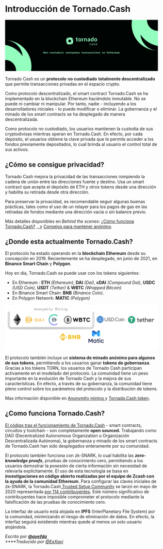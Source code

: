 # Introducción de Tornado.Cash



![](.gitbook/assets/image.png)

Tornado Cash es un **protocolo** **no custodiado** **totalmente descentralizado** que permite transacciones privadas en el espacio crypto.

Como protocolo descentralizado, el smart contract Tornado.Cash se ha implementado en la blockchain Ethereum haciéndolo inmutable. No se puede ni cambiar ni manipular. Por tanto, nadie - incluyendo a los desarrolladores iniciales - lo puede modificar o eliminar. La gobernanza y el minado de los smart contracts se ha desplegado de manera descentralizada.

Como protocolo no custodiado, los usuarios mantienen la custodia de sus cryptodivisas mientras operan en Tornado.Cash. En efecto, por cada depósito, el usuarios obtiene la clave privada que le permite acceder a los fondos previamente depositados, lo cual brinda al usuario el control total de sus activos.

## ¿Cómo se consigue privacidad?

Tornado Cash mejora la privacidad de las transacciones rompiendo la cadena de unión entre las direcciones fuente y destino. Usa un smart contract que acepta el depósito de ETH y otros tokens desde una dirección y habilita su retirada desde otra dirección.

Para preservar la privacidad, es recomendable seguir algunas buenas prácticas, tales como el uso de un relayer para los pagos de gas en las retiradas de fondos mediante una dirección vacía o sin balance previo.

Más detalles disponibles en _Behind the scenes:_ [¿Cómo funciona Tornado.Cash?](https://docs.tornado.cash/v/es/how-does-tornado.cash-work) __y [Consejos para mantener anónimo](https://docs.tornado.cash/v/es/tips-to-remain-anonymous).

## ¿Donde esta actualmente Tornado.Cash?

El protocolo ha estado operando en la **blockchain Ethereum** desde su concepción en 2019. Recientemente se ha desplegado, en junio de 2021, en **Binance Smart Chain** y **Polygon**.

Hoy en día, Tornado.Cash se puede usar con los tokens siguientes:

* En Ethereum : **ETH** _\(Ethereum\)_, **DAI** _\(Dai\)_, **cDAI** _\(Compound Dai\)_, **USDC** _\(USD Coin\)_, **USDT** _\(Tether\)_ & **WBTC** _\(Wrapped Bitcoin\)_
* En Binance Smart Chain: **BNB** _\(Binance Coin\)_.
* En Polygon Network: **MATIC** _\(Polygon\)_

![](.gitbook/assets/non-custodial-anonymous-transactions-on-ethereum-3-.png)

El protocolo también incluye un **sistema de minado anónimo para algunos de sus tokens**, permitiendo a los usuarios ganar **tokens de gobernanza**. Gracias a los tokens TORN, los usuarios de Tornado Cash participan activamente en el modelado del protocolo. La comunidad tiene un peso importante en la evolución de Tornado Cash y la mejora de sus características. En efecto, a través de su gobernanza, la comunidad tiene pleno control sobre los parámetros del protocolo y la distribución de tokens.

Mas información disponible en [Anonymity mining ](https://docs.tornado.cash/v/es/anonymity-mining)y [Tornado.Cash token](https://docs.tornado.cash/v/es/torn).

## ¿Como funciona Tornado.Cash?

[El código tras el funcionamiento de Tornado.Cash](https://github.com/tornadocash) - smart contracts, circuitos y toolchain - son completamente **open sourced.** Trabajando como DAO \(Decentralized Autonomous Organization u Organización Descentralizada Autónoma\), la gobernanza y minado de los smart contracts de Tornado.Cash han sido desplegados enteramente por su comunidad.

El protocolo también funciona con zk-SNARK, lo cual habilita las _**zero-knowledge proofs**_, pruebas de conocimiento cero, permitiendo a los usuarios demostrar la posesión de cierta información sin necesidad de relevarla explícitamente. El uso de esta tecnología se basa en **investigaciones en código abierto realizadas por el equipo de Zcash con la ayuda de la comunidad Ethereum**. Para configurar las claves iniciales de zk-SNARK, la Tornado.Cash[ Trusted Setup Community](https://tornado-cash.medium.com/tornado-cash-trusted-setup-ceremony-b846e1e00be1) se lanzó en mayo de 2020 representada [por 114 contribuyentes](https://tornado-cash.medium.com/the-biggest-trusted-setup-ceremony-in-the-world-3c6ab9c8fffa). Este número significativo de contribuyentes hace imposible comprometer el protocolo mediante la falsificación de las pruebas de conocimiento cero.

La interfaz de usuario está alojada en **IPFS** \(InterPlanetary File System\) por la comunidad, minimizando el riesgo de eliminación de datos. En efecto, la interfaz seguirá existiendo mientras quede al menos un solo usuario alojándola.

_Escrito por_ [_**@ayefda**_](https://torn.community/u/ayefda)  
_****Traducido por_ [_@EeXavi_](https://twitter.com/EeXavi?s=09)

